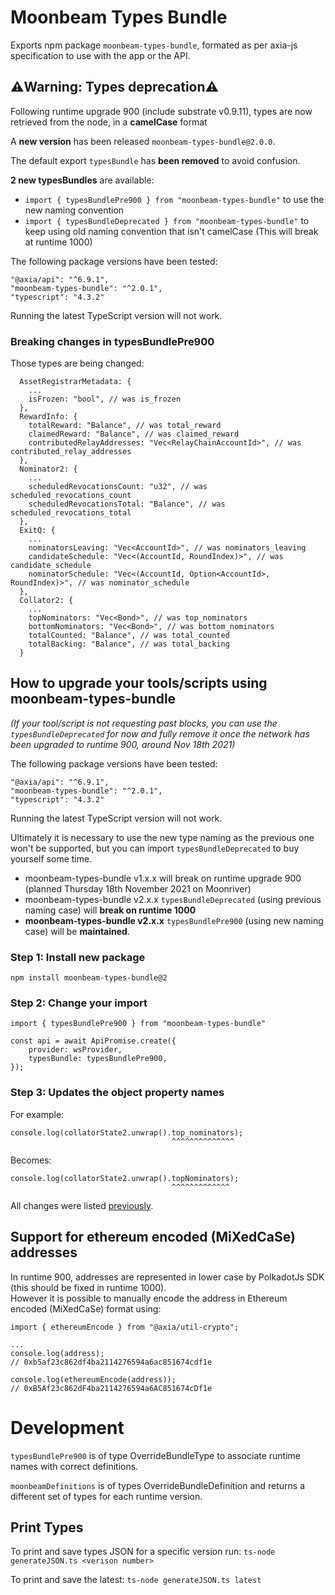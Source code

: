 # Moonbeam Types Bundle

Exports npm package `moonbeam-types-bundle`, formated as per axia-js specification to use
with the app or the API.

## ⚠️Warning: Types deprecation⚠️

Following runtime upgrade 900 (include substrate v0.9.11), types are now retrieved from the node, in
a **camelCase** format

A **new version** has been released `moonbeam-types-bundle@2.0.0`.

The default export `typesBundle` has **been removed** to avoid confusion.  

**2 new typesBundles** are available:

* `import { typesBundlePre900 } from "moonbeam-types-bundle"` to use the new naming convention
* `import { typesBundleDeprecated } from "moonbeam-types-bundle"` to keep using old naming convention that isn't camelCase (This will break at runtime 1000)

The following package versions have been tested:

```
"@axia/api": "^6.9.1",
"moonbeam-types-bundle": "^2.0.1",
"typescript": "4.3.2"
```

Running the latest TypeScript version will not work.

### Breaking changes in typesBundlePre900

Those types are being changed:
```
  AssetRegistrarMetadata: {
    ...
    isFrozen: "bool", // was is_frozen
  },
  RewardInfo: {
    totalReward: "Balance", // was total_reward
    claimedReward: "Balance", // was claimed_reward
    contributedRelayAddresses: "Vec<RelayChainAccountId>", // was contributed_relay_addresses
  },
  Nominator2: {
    ...
    scheduledRevocationsCount: "u32", // was scheduled_revocations_count
    scheduledRevocationsTotal: "Balance", // was scheduled_revocations_total
  },
  ExitQ: {
    ...
    nominatorsLeaving: "Vec<AccountId>", // was nominators_leaving
    candidateSchedule: "Vec<(AccountId, RoundIndex)>", // was candidate_schedule
    nominatorSchedule: "Vec<(AccountId, Option<AccountId>, RoundIndex)>", // was nominator_schedule
  },
  Collator2: {
    ...
    topNominators: "Vec<Bond>", // was top_nominators
    bottomNominators: "Vec<Bond>", // was bottom_nominators
    totalCounted: "Balance", // was total_counted
    totalBacking: "Balance", // was total_backing
  }
```

## How to upgrade your tools/scripts using moonbeam-types-bundle

*(If your tool/script is not requesting past blocks, you can use the `typesBundleDeprecated` 
for now and fully remove it once the network has been upgraded to runtime 900, 
around Nov 18th 2021)*

The following package versions have been tested:

```
"@axia/api": "^6.9.1",
"moonbeam-types-bundle": "^2.0.1",
"typescript": "4.3.2"
```

Running the latest TypeScript version will not work.

Ultimately it is necessary to use the new type naming as the previous one won't be supported, but
you can import `typesBundleDeprecated` to buy yourself some time.

* moonbeam-types-bundle v1.x.x will break on runtime upgrade 900
(planned Thursday 18th November 2021 on Moonriver)
* moonbeam-types-bundle v2.x.x `typesBundleDeprecated` (using previous naming case) 
will **break on runtime 1000**
* **moonbeam-types-bundle v2.x.x** `typesBundlePre900` (using new naming case) 
will be **maintained**.

### Step 1: Install new package

```
npm install moonbeam-types-bundle@2
```

### Step 2: Change your import

```
import { typesBundlePre900 } from "moonbeam-types-bundle"

const api = await ApiPromise.create({
    provider: wsProvider,
    typesBundle: typesBundlePre900,
});
```

### Step 3: Updates the object property names

For example:

```
console.log(collatorState2.unwrap().top_nominators);
                                    ^^^^^^^^^^^^^^
```

Becomes:

```
console.log(collatorState2.unwrap().topNominators);
                                    ^^^^^^^^^^^^^
```

All changes were listed [previously](#breaking-changes-in-typesbundlepre900).

## Support for ethereum encoded (MiXedCaSe) addresses

In runtime 900, addresses are represented in lower case by PolkadotJs SDK (this should be fixed
in runtime 1000).  
However it is possible to manually encode the address in Ethereum encoded (MiXedCaSe) format using:

```
import { ethereumEncode } from "@axia/util-crypto";

...
console.log(address);
// 0xb5af23c862df4ba2114276594a6ac851674cdf1e

console.log(ethereumEncode(address));
// 0xB5Af23c862dF4ba2114276594a6AC851674cDf1e
```

# Development

`typesBundlePre900` is of type OverrideBundleType to associate runtime names with correct definitions.

`moonbeamDefinitions` is of types OverrideBundleDefinition and returns a different set of types for
each runtime version.

## Print Types

To print and save types JSON for a specific version run:
`ts-node generateJSON.ts <verison number>`

To print and save the latest:
`ts-node generateJSON.ts latest`

